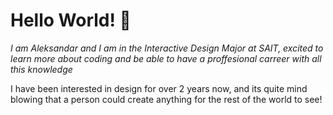 # Hello World! 👋
*I am Aleksandar and I am in the Interactive Design Major at SAIT, excited to learn more about coding and be able to have a proffesional carreer with all this knowledge*

 I have been interested in design for over 2 years now, and its quite mind blowing that a person could create anything for the rest of the world to see!